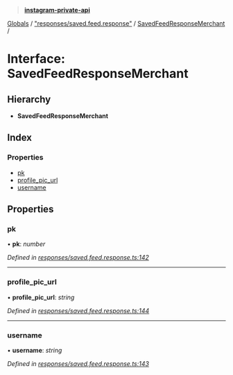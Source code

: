 > **[instagram-private-api](../README.md)**

[Globals](../README.md) / ["responses/saved.feed.response"](../modules/_responses_saved_feed_response_.md) / [SavedFeedResponseMerchant](_responses_saved_feed_response_.savedfeedresponsemerchant.md) /

# Interface: SavedFeedResponseMerchant

## Hierarchy

* **SavedFeedResponseMerchant**

## Index

### Properties

* [pk](_responses_saved_feed_response_.savedfeedresponsemerchant.md#pk)
* [profile_pic_url](_responses_saved_feed_response_.savedfeedresponsemerchant.md#profile_pic_url)
* [username](_responses_saved_feed_response_.savedfeedresponsemerchant.md#username)

## Properties

###  pk

• **pk**: *number*

*Defined in [responses/saved.feed.response.ts:142](https://github.com/dilame/instagram-private-api/blob/173bc62/src/responses/saved.feed.response.ts#L142)*

___

###  profile_pic_url

• **profile_pic_url**: *string*

*Defined in [responses/saved.feed.response.ts:144](https://github.com/dilame/instagram-private-api/blob/173bc62/src/responses/saved.feed.response.ts#L144)*

___

###  username

• **username**: *string*

*Defined in [responses/saved.feed.response.ts:143](https://github.com/dilame/instagram-private-api/blob/173bc62/src/responses/saved.feed.response.ts#L143)*